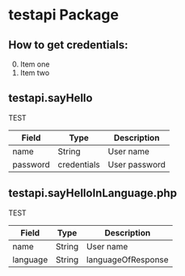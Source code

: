 # testapi Package

## How to get credentials: 
0. Item one 
1. Item two 

## testapi.sayHello
TEST

| Field             | Type       | Description
|-------------------|------------|----------
| name              | String     | User name
| password          | credentials| User password

## testapi.sayHelloInLanguage.php
TEST

| Field             | Type       | Description
|-------------------|------------|----------
| name              | String     | User name
| language          | String| languageOfResponse
